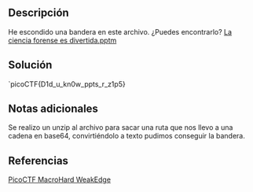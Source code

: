 ## Descripción
He escondido una bandera en este archivo. ¿Puedes encontrarlo? [La ciencia forense es divertida.pptm](https://mercury.picoctf.net/static/3944a59474f9f676942282c50b9c3675/Forensics%20is%20fun.pptm)
## Solución
`picoCTF{D1d_u_kn0w_ppts_r_z1p5}
## Notas adicionales
Se realizo un unzip al archivo para sacar una ruta que nos llevo a una cadena en base64, convirtiéndolo a texto pudimos conseguir la bandera.
## Referencias
[PicoCTF MacroHard WeakEdge](https://www.youtube.com/watch?v=VB38f4g726Q)

